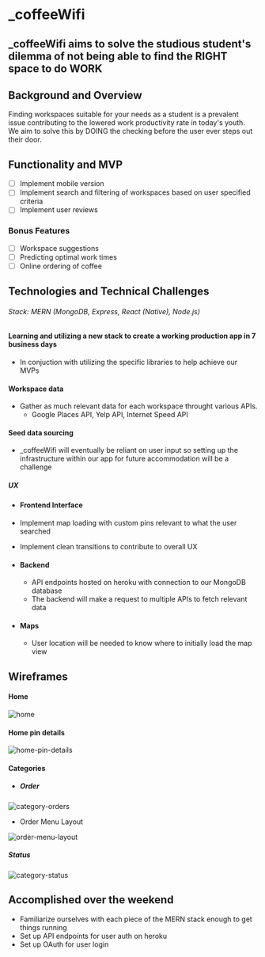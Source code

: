 # _coffeeWifi
## _coffeeWifi aims to solve the studious student's dilemma of not being able to find the RIGHT space to do WORK

## Background and Overview
Finding workspaces suitable for your needs as a student is a prevalent issue contributing to the lowered work productivity rate in today's youth. We aim to solve this by DOING the checking before the user ever steps out their door.

## Functionality and MVP
- [ ] Implement mobile version
- [ ] Implement search and filtering of workspaces based on user specified criteria
- [ ] Implement user reviews

### Bonus Features
- [ ] Workspace suggestions
- [ ] Predicting optimal work times
- [ ] Online ordering of coffee

## Technologies and Technical Challenges
###### Stack: MERN (MongoDB, Express, React (Native), Node.js)

#### Learning and utilizing a new stack to create a working production app in 7 business days
  - In conjuction with utilizing the specific libraries to help achieve our MVPs

#### Workspace data
  - Gather as much relevant data for each workspace throught various APIs.
      - Google Places API, Yelp API, Internet Speed API

#### Seed data sourcing
  - _coffeeWifi will eventually be reliant on user input so setting up the infrastructure within our app for future accommodation will be a challenge

##### UX
 - #### Frontend Interface
  - Implement map loading with custom pins relevant to what the user searched
  - Implement clean transitions to contribute to overall UX

- #### Backend
   - API endpoints hosted on heroku with connection to our MongoDB database
   - The backend will make a request to multiple APIs to fetch relevant data

- #### Maps
   - User location will be needed to know where to initially load the map view

## Wireframes

#### Home
![home](https://github.com/jeffreychuc/_coffeeWifi/blob/master/wireframes/home.png)


#### Home pin details
![home-pin-details](https://github.com/jeffreychuc/_coffeeWifi/blob/master/wireframes/home-pin-details.png)


#### Categories

- ##### Order
![category-orders](https://github.com/jeffreychuc/_coffeeWifi/blob/master/wireframes/category-order.png)
  - Order Menu Layout

  ![order-menu-layout](https://github.com/jeffreychuc/_coffeeWifi/blob/master/wireframes/order-menu.png)


##### Status
![category-status](https://github.com/jeffreychuc/_coffeeWifi/blob/master/wireframes/category-status.png)

## Accomplished over the weekend
  - Familiarize ourselves with each piece of the MERN stack enough to get things running
  - Set up API endpoints for user auth on heroku
  - Set up OAuth for user login
